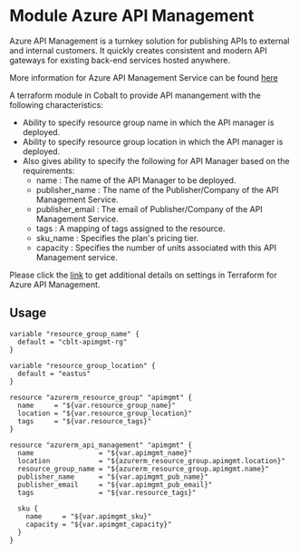 # Module Azure API Management

Azure API Management is a turnkey solution for publishing APIs to external and internal customers. It quickly creates consistent and modern API gateways for existing back-end services hosted anywhere.

More information for Azure API Management Service can be found [here](https://azure.microsoft.com/en-us/services/api-management)

A terraform module in Cobalt to provide API manangement with the following characteristics:

- Ability to specify resource group name in which the API manager is deployed.
- Ability to specify resource group location in which the API manager is deployed.
- Also gives ability to specify the following for API Manager based on the requirements:
  - name : The name of the API Manager to be deployed.
  - publisher_name : The name of the Publisher/Company of the API Management Service.
  - publisher_email : The email of Publisher/Company of the API Management Service.
  - tags : A mapping of tags assigned to the resource.
  - sku_name : Specifies the plan's pricing tier.
  - capacity : Specifies the number of units associated with this API Management service.

Please click the [link](https://www.terraform.io/docs/providers/azurerm/d/api_management.html) to get additional details on settings in Terraform for Azure API Management.

## Usage

```
variable "resource_group_name" {
  default = "cblt-apimgmt-rg"
}

variable "resource_group_location" {
  default = "eastus"
}

resource "azurerm_resource_group" "apimgmt" {
  name     = "${var.resource_group_name}"
  location = "${var.resource_group_location}"
  tags     = "${var.resource_tags}"
}

resource "azurerm_api_management" "apimgmt" {
  name                = "${var.apimgmt_name}"
  location            = "${azurerm_resource_group.apimgmt.location}"
  resource_group_name = "${azurerm_resource_group.apimgmt.name}"
  publisher_name      = "${var.apimgmt_pub_name}"
  publisher_email     = "${var.apimgmt_pub_email}"
  tags                = "${var.resource_tags}"

  sku {
    name     = "${var.apimgmt_sku}"
    capacity = "${var.apimgmt_capacity}"
  }
}
```
